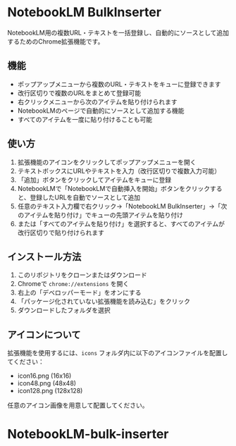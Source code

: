 # NotebookLM BulkInserter

NotebookLM用の複数URL・テキストを一括登録し、自動的にソースとして追加するためのChrome拡張機能です。

## 機能

- ポップアップメニューから複数のURL・テキストをキューに登録できます
- 改行区切りで複数のURLをまとめて登録可能
- 右クリックメニューから次のアイテムを貼り付けられます
- NotebookLMのページで自動的にソースとして追加する機能
- すべてのアイテムを一度に貼り付けることも可能

## 使い方

1. 拡張機能のアイコンをクリックしてポップアップメニューを開く
2. テキストボックスにURLやテキストを入力（改行区切りで複数入力可能）
3. 「追加」ボタンをクリックしてアイテムをキューに登録
4. NotebookLMで「NotebookLMで自動挿入を開始」ボタンをクリックすると、登録したURLを自動でソースとして追加
5. 任意のテキスト入力欄で右クリック→「NotebookLM BulkInserter」→「次のアイテムを貼り付け」でキューの先頭アイテムを貼り付け
6. または「すべてのアイテムを貼り付け」を選択すると、すべてのアイテムが改行区切りで貼り付けられます

## インストール方法

1. このリポジトリをクローンまたはダウンロード
2. Chromeで `chrome://extensions` を開く
3. 右上の「デベロッパーモード」をオンにする
4. 「パッケージ化されていない拡張機能を読み込む」をクリック
5. ダウンロードしたフォルダを選択

## アイコンについて

拡張機能を使用するには、`icons` フォルダ内に以下のアイコンファイルを配置してください：
- icon16.png (16x16)
- icon48.png (48x48)
- icon128.png (128x128)

任意のアイコン画像を用意して配置してください。
# NotebookLM-bulk-inserter
